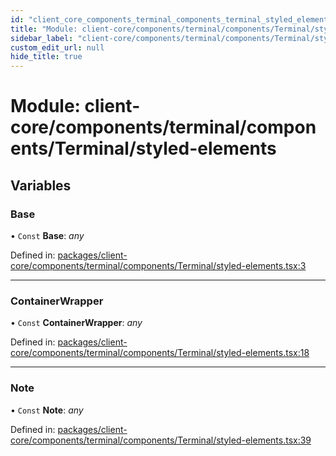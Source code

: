 ```yaml
---
id: "client_core_components_terminal_components_terminal_styled_elements"
title: "Module: client-core/components/terminal/components/Terminal/styled-elements"
sidebar_label: "client-core/components/terminal/components/Terminal/styled-elements"
custom_edit_url: null
hide_title: true
---
```


# Module: client-core/components/terminal/components/Terminal/styled-elements

## Variables

### Base

• `Const` **Base**: *any*

Defined in: [packages/client-core/components/terminal/components/Terminal/styled-elements.tsx:3](https://github.com/xr3ngine/xr3ngine/blob/5c3dcaef1/packages/client-core/components/terminal/components/Terminal/styled-elements.tsx#L3)

___

### ContainerWrapper

• `Const` **ContainerWrapper**: *any*

Defined in: [packages/client-core/components/terminal/components/Terminal/styled-elements.tsx:18](https://github.com/xr3ngine/xr3ngine/blob/5c3dcaef1/packages/client-core/components/terminal/components/Terminal/styled-elements.tsx#L18)

___

### Note

• `Const` **Note**: *any*

Defined in: [packages/client-core/components/terminal/components/Terminal/styled-elements.tsx:39](https://github.com/xr3ngine/xr3ngine/blob/5c3dcaef1/packages/client-core/components/terminal/components/Terminal/styled-elements.tsx#L39)
